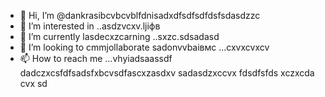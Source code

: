 - 👋 Hi, I’m @dankrasibcvbcvblfdnisadxdfsdfsdfdsfsdasdzzc
- 👀 I’m interested in ..asdzvcxv.ljіфв
- 🌱 I’m currently lasdecxzcarning ..sxzc.sdsadasd
- 💞️ I’m looking to cmmjollaborate sadonvvbаівмс ...cxvxcvxcv
- 📫 How to reach me ...vhyiadsaassdf
dadczxcsfdfsadsfxbcvsdfascxzasdxv
sadasdzxccvx
fdsdfsfds
xczxcda
cvx
sd
